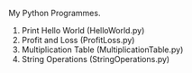 My Python Programmes.

1. Print Hello World (HelloWorld.py)
2. Profit and Loss (ProfitLoss.py)
3. Multiplication Table (MultiplicationTable.py)
4. String Operations (StringOperations.py)
